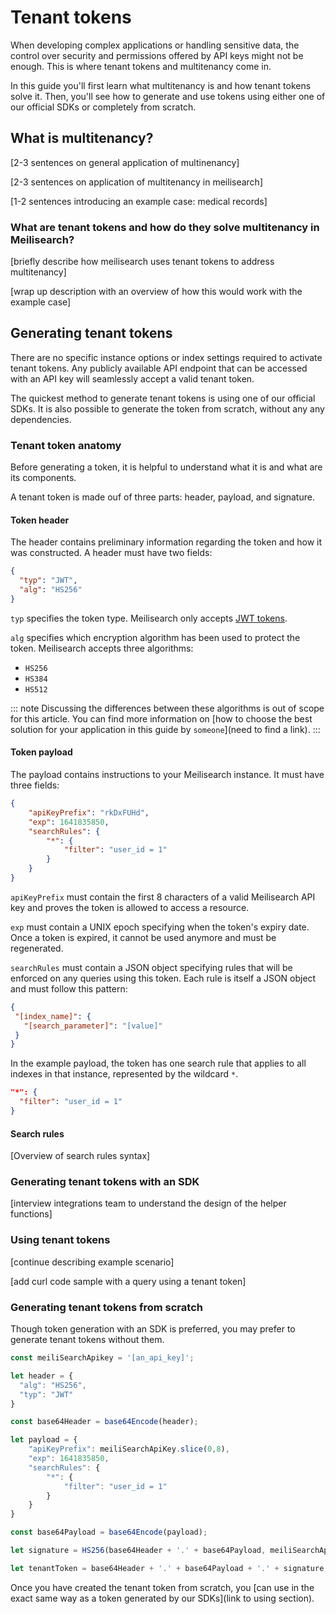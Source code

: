 # Tenant tokens

When developing complex applications or handling sensitive data, the control over security and permissions offered by API keys might not be enough. This is where tenant tokens and multitenancy come in.

In this guide you'll first learn what multitenancy is and how tenant tokens solve it. Then, you'll see how to generate and use tokens using either one of our official SDKs or completely from scratch.

## What is multitenancy?

[2-3 sentences on general application of multinenancy]

[2-3 sentences on application of multitenancy in meilisearch]

[1-2 sentences introducing an example case: medical records]

### What are tenant tokens and how do they solve multitenancy in Meilisearch?

[briefly describe how meilisearch uses tenant tokens to address multitenancy]

[wrap up description with an overview of how this would work with the example case]


## Generating tenant tokens

There are no specific instance options or index settings required to activate tenant tokens. Any publicly available API endpoint that can be accessed with an API key will seamlessly accept a valid tenant token.

The quickest method to generate tenant tokens is using one of our official SDKs.  It is also possible to generate the token from scratch, without any any dependencies.

### Tenant token anatomy

Before generating a token, it is helpful to understand what it is and what are its components.

A tenant token is made ouf of three parts: header, payload, and signature.
#### Token header

The header contains preliminary information regarding the token and how it was constructed. A header must have two fields:

```json
{
  "typ": "JWT",
  "alg": "HS256"
}
```

`typ` specifies the token type. Meilisearch only accepts [JWT tokens](https://jwt.io/).

`alg` specifies which encryption algorithm has been used to protect the token. Meilisearch accepts three algorithms:

- `HS256`
- `HS384`
- `HS512`

::: note
Discussing the differences between these algorithms is out of scope for this article. You can find more information on [how to choose the best solution for your application in this guide by `someone`](need to find a link).
:::

#### Token payload

The payload contains instructions to your Meilisearch instance. It must have three fields:

```json
{
    "apiKeyPrefix": "rkDxFUHd",
    "exp": 1641835850,
    "searchRules": {
        "*": {
            "filter": "user_id = 1"
        }
    }
}
```

`apiKeyPrefix` must contain the first 8 characters of a valid Meilisearch API key and proves the token is allowed to access a resource.

`exp` must contain a UNIX epoch specifying when the token's expiry date. Once a token is expired, it cannot be used anymore and must be regenerated.

`searchRules` must contain a JSON object specifying rules that will be enforced on any queries using this token. Each rule is itself a JSON object and must follow this pattern:

```json
{
 "[index_name]": {
   "[search_parameter]": "[value]"
 }
}
```

In the example payload, the token has one search rule that applies to all indexes in that instance, represented by the wildcard `*`. 

```json
"*": {
  "filter": "user_id = 1"
}
```

#### Search rules

[Overview of search rules syntax]

### Generating tenant tokens with an SDK

[interview integrations team to understand the design of the helper functions]

### Using tenant tokens

[continue describing example scenario]

[add curl code sample with a query using a tenant token]


### Generating tenant tokens from scratch

Though token generation with an SDK is preferred, you may prefer to generate tenant tokens without them.

```javascript
const meiliSearchApikey = '[an_api_key]';

let header = {
  "alg": "HS256",
  "typ": "JWT"
}

const base64Header = base64Encode(header);

let payload = {
    "apiKeyPrefix": meiliSearchApiKey.slice(0,8),
    "exp": 1641835850,
    "searchRules": {
        "*": {
            "filter": "user_id = 1"
        }
    }
}

const base64Payload = base64Encode(payload);

let signature = HS256(base64Header + '.' + base64Payload, meiliSearchApiKey);

let tenantToken = base64Header + '.' + base64Payload + '.' + signature;
```

Once you have created the tenant token from scratch, you [can use in the exact same way as a token generated by our SDKs](link to using section).